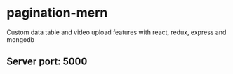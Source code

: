 # pagination-mern
Custom data table and video upload features with react, redux, express and mongodb

## Server port: 5000
